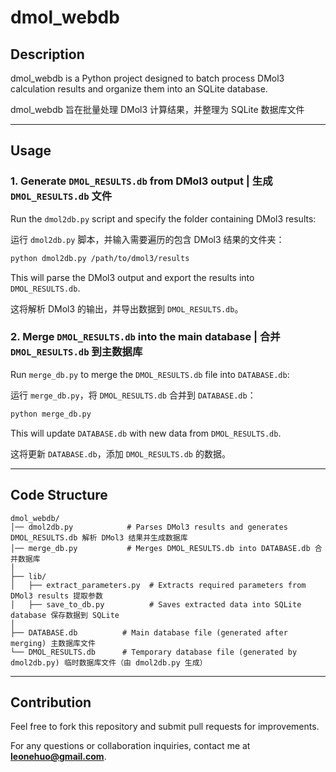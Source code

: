 # dmol_webdb

## Description

dmol_webdb is a Python project designed to batch process DMol3 calculation results and organize them into an SQLite database. 

dmol_webdb 旨在批量处理 DMol3 计算结果，并整理为 SQLite 数据库文件

---

## Usage

### 1. Generate `DMOL_RESULTS.db` from DMol3 output | 生成 `DMOL_RESULTS.db` 文件
Run the `dmol2db.py` script and specify the folder containing DMol3 results:

运行 `dmol2db.py` 脚本，并输入需要遍历的包含 DMol3 结果的文件夹：

```bash
python dmol2db.py /path/to/dmol3/results
```

This will parse the DMol3 output and export the results into `DMOL_RESULTS.db`.

这将解析 DMol3 的输出，并导出数据到 `DMOL_RESULTS.db`。

### 2. Merge `DMOL_RESULTS.db` into the main database | 合并 `DMOL_RESULTS.db` 到主数据库
Run `merge_db.py` to merge the `DMOL_RESULTS.db` file into `DATABASE.db`:

运行 `merge_db.py`，将 `DMOL_RESULTS.db` 合并到 `DATABASE.db`：

```bash
python merge_db.py
```

This will update `DATABASE.db` with new data from `DMOL_RESULTS.db`.

这将更新 `DATABASE.db`，添加 `DMOL_RESULTS.db` 的数据。

---

## Code Structure

```
dmol_webdb/
│── dmol2db.py            # Parses DMol3 results and generates DMOL_RESULTS.db 解析 DMol3 结果并生成数据库
│── merge_db.py           # Merges DMOL_RESULTS.db into DATABASE.db 合并数据库
│
├── lib/
│   ├── extract_parameters.py  # Extracts required parameters from DMol3 results 提取参数
│   ├── save_to_db.py          # Saves extracted data into SQLite database 保存数据到 SQLite
│
├── DATABASE.db          # Main database file (generated after merging) 主数据库文件
└── DMOL_RESULTS.db      # Temporary database file (generated by dmol2db.py) 临时数据库文件（由 dmol2db.py 生成）
```


---

## Contribution
Feel free to fork this repository and submit pull requests for improvements.

For any questions or collaboration inquiries, contact me at **leonehuo@gmail.com**.
